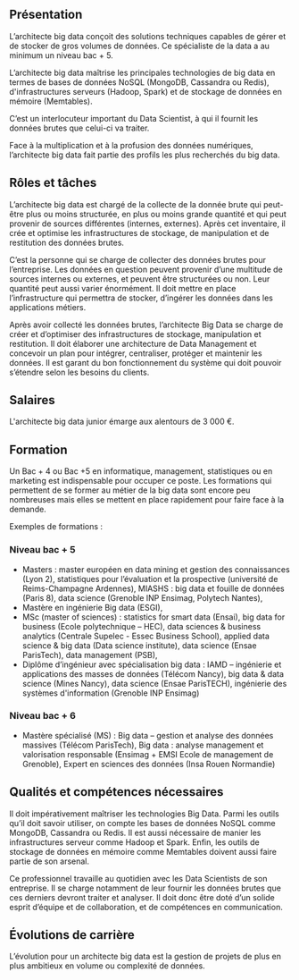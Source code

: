 ## Présentation

L’architecte big data conçoit des solutions techniques capables de gérer et de stocker de gros volumes de données. Ce spécialiste de la data a au minimum un niveau bac + 5. 

L’architecte big data maîtrise les principales technologies de big data en termes de bases de données NoSQL (MongoDB, Cassandra ou Redis), d'infrastructures serveurs (Hadoop, Spark) et de stockage de données en mémoire (Memtables). 

C’est un interlocuteur important du Data Scientist, à qui il fournit les données brutes que celui-ci va traiter.

Face à la multiplication et à la profusion des données numériques, l’architecte big data fait partie des profils les plus recherchés du big data. 

## Rôles et tâches

L’architecte big data est chargé de la collecte de la donnée brute qui peut-être plus ou moins structurée, en plus ou moins grande quantité et qui peut provenir de sources différentes (internes, externes). Après cet inventaire, il crée et optimise les infrastructures de stockage, de manipulation et de restitution des données brutes.

C’est la personne qui se charge de collecter des données brutes pour l’entreprise. Les données en question peuvent provenir d’une multitude de sources internes ou externes, et peuvent être structurées ou non. Leur quantité peut aussi varier énormément. Il doit mettre en place l’infrastructure qui permettra de stocker, d’ingérer les données dans les applications métiers.

Après avoir collecté les données brutes, l’architecte Big Data se charge de créer et d’optimiser des infrastructures de stockage, manipulation et restitution. Il doit élaborer une architecture de Data Management et concevoir un plan pour intégrer, centraliser, protéger et maintenir les données. Il est garant du bon fonctionnement du système qui doit pouvoir s’étendre selon les besoins du clients.

## Salaires

L'architecte big data junior émarge aux alentours de 3 000 €.

## Formation

Un Bac + 4 ou Bac +5 en informatique, management, statistiques ou en marketing est indispensable pour occuper ce poste. Les formations qui permettent de se former au métier de la big data sont encore peu nombreuses mais elles se mettent en place rapidement pour faire face à la demande. 

Exemples de formations : 

### Niveau bac + 5

- Masters : master européen en data mining et gestion des connaissances (Lyon 2), statistiques pour l’évaluation et la prospective (université de Reims-Champagne Ardennes), MIASHS : big data et fouille de données (Paris 8), data science (Grenoble INP Ensimag, Polytech Nantes),
- Mastère en ingénierie Big data (ESGI),
- MSc (master of sciences) : statistics for smart data (Ensai), big data for business (Ecole polytechnique – HEC), data sciences & business analytics (Centrale Supelec - Essec Business School), applied data science & big data (Data science institute), data science (Ensae ParisTech), data management (PSB),
- Diplôme d’ingénieur avec spécialisation big data : IAMD – ingénierie et applications des masses de données (Télécom Nancy), big data & data science (Mines Nancy), data science (Ensae ParisTECH), ingénierie des systèmes d'information (Grenoble INP Ensimag)

### Niveau bac + 6 

- Mastère spécialisé (MS) : Big data – gestion et analyse des données massives (Télécom ParisTech), Big data : analyse management et valorisation responsable (Ensimag + EMSI Ecole de management de Grenoble), Expert en sciences des données (Insa Rouen Normandie)

## Qualités et compétences nécessaires

Il doit impérativement maîtriser les technologies Big Data. Parmi les outils qu’il doit savoir utiliser, on compte les bases de données NoSQL comme MongoDB, Cassandra ou Redis. Il est aussi nécessaire de manier les infrastructures serveur comme Hadoop et Spark. Enfin, les outils de stockage de données en mémoire comme Memtables doivent aussi faire partie de son arsenal. 					

Ce professionnel travaille au quotidien avec les Data Scientists de son entreprise. Il se charge notamment de leur fournir les données brutes que ces derniers devront traiter et analyser. Il doit donc être doté d’un solide esprit d’équipe et de collaboration, et de compétences en communication.

## Évolutions de carrière

L’évolution pour un architecte big data est la gestion de projets de plus en plus ambitieux en volume ou complexité de données.